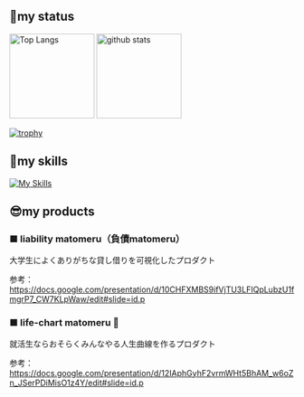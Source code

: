 ## 😤my status
<p align="left"> 
  <img alt="Top Langs" height="150px" src="https://github-readme-stats.vercel.app/api/top-langs/?username=tatsu0731&layout=compact&count_private=true&show_icons=true&theme=transparent" />
  <img alt="github stats" height="150px" src="https://github-readme-stats.vercel.app/api?username=tatsu0731&count_private=true&show_icons=true&show_icons=true&theme=transparent" />
</p>

[![trophy](https://github-profile-trophy.vercel.app/?username=tatsu0731)](https://github.com/ryo-ma/github-profile-trophy)

## 🌱my skills
[![My Skills](https://skillicons.dev/icons?i=html,css,tailwind,js,typescript,php,laravel,ruby,rails,py,go,react,nextjs,mysql,postgres,figma,firebase,supabase,docker,mongodb,pr,nestjs&theme=light)](https://skillicons.dev)

## 😎my products
### ■ liability matomeru（負債matomeru）
大学生によくありがちな貸し借りを可視化したプロダクト

参考：https://docs.google.com/presentation/d/10CHFXMBS9ifVjTU3LFIQpLubzU1fmgrP7_CW7KLpWaw/edit#slide=id.p

### ■ life-chart matomeru 🚧
就活生ならおそらくみんなやる人生曲線を作るプロダクト

参考：https://docs.google.com/presentation/d/12IAphGyhF2vrmWHt5BhAM_w6oZn_JSerPDiMisO1z4Y/edit#slide=id.p
